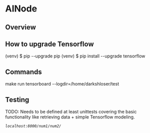 # AINode

## Overview


## How to upgrade Tensorflow 
(venv) $ pip --upgrade pip
(venv) $ pip install --upgrade tensorflow


## Commands
make run
tensorboard --logdir=/home/darkshloser/test

## Testing

TODO: Needs to be defined at least unittests covering the basic functionality like
      retrieving data + simple Tensorflow modeling.

*`localhost:8000/num1/num2/`*
